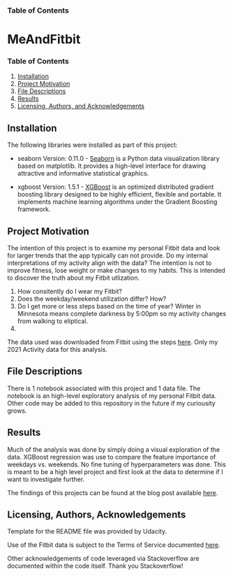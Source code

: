 ### Table of Contents

# MeAndFitbit

### Table of Contents

1. [Installation](#installation)
2. [Project Motivation](#motivation)
3. [File Descriptions](#files)
4. [Results](#results)
5. [Licensing, Authors, and Acknowledgements](#licensing)

## Installation <a name="installation"></a>

The following libraries were installed as part of this project:


  -  seaborn Version: 0.11.0
    -  [Seaborn](https://seaborn.pydata.org/) is a Python data visualization library based on matplotlib. It provides a high-level interface for drawing attractive and informative statistical graphics.
  
  -  xgboost   Version: 1.5.1
    -  [XGBoost](https://xgboost.readthedocs.io/en/stable/) is an optimized distributed gradient boosting library designed to be highly efficient, flexible and portable. It implements machine learning algorithms under the Gradient Boosting framework.



## Project Motivation<a name="motivation"></a>

The intention of this project is to examine my personal Fitbit data and look for larger trends that the app typically can not provide. Do my internal interpretations of my activity align with the data? The intention is not to improve fitness, lose weight or make changes to my habits. This is intended to discover the truth about my Fitbit utlization. 

1. How consitently do I wear my Fitbit? 
2. Does the weekday/weekend utilization differ? How?
3. Do I get more or less steps based on the time of year?  Winter in Minnesota means complete darkness by 5:00pm so my activity changes from walking to eliptical. 
4. 

The data used was downloaded from Fitbit using the steps [here](https://help.fitbit.com/articles/en_US/Help_article/1133.htm).  Only my 2021 Activity data for this analysis. 

## File Descriptions <a name="files"></a>

There is 1 notebook associated with this project and 1 data file.  The notebook is an high-level exploratory analysis of my personal Fitbit data. Other code may be added to this repository in the future if my curiousity grows. 

## Results<a name="results"></a>

Much of the analysis was done by simply doing a visual exploration of the data.  XGBoost regression was use to compare the feature importance of weekdays vs. weekends. No fine tuning of hyperparameters was done.  This is meant to be a high level project and first look at the data to determine if I want to investigate further. 

The findings of this projects can be found at the blog post available [here](https://medium.com/@josh_2774/how-do-you-become-a-developer-5ef1c1c68711).

## Licensing, Authors, Acknowledgements<a name="licensing"></a>

Template for the README file was provided by Udacity. 

Use of the Fitbit data is subject to the Terms of Service documented [here](https://dev.fitbit.com/legal/platform-terms-of-service/).

Other acknowledgements of code leveraged via Stackoverflow are documented within the code itself.  Thank you Stackoverflow! 



